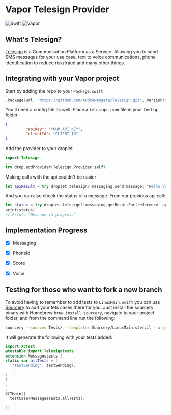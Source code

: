 # Vapor Telesign Provider

![Swift](http://img.shields.io/badge/swift-3.1-brightgreen.svg)
![Vapor](http://img.shields.io/badge/vapor-2.0-brightgreen.svg)


## What's Telesign?
[Telesign][telesign_home] is a Communication Platform as a Service. Allowing you to send SMS messages for your use case, text to voice communications, phone identification to reduce risk/fraud and many other things.

## Integrating with your Vapor project
Start by adding the repo to your `Package.swift`
~~~~swift
.Package(url: "https://github.com/Andrewangeta/Telesign.git", Version(0,1,0, prereleaseIdentifiers: ["beta"]))
~~~~

You'll need a config file as well. Place a `telesign.json` file in your `Config` folder
~~~~json
{
         "apiKey": "YOUR_API_KEY", 
         "clientId": "CLIENT_ID"
}
~~~~

Add the provider to your droplet
~~~~swift
import Telesign
...
try drop.addProvider(Telesign.Provider.self)
~~~~


Making calls with the api couldn't be easier
~~~~swift
let apiResult = try droplet.telesign?.messaging.send(message: "Hello Vapor", to: "12345678", messageType: .ARN)
~~~~

And you can also check the status of a message.
From our previous api call:

~~~~swift
let status = try droplet.telesign?.messaging.getResultFor(reference: apiResult?.referenceId ?? "").description ?? ""
print(status)
// Prints "Message in progress"
~~~~

## Implementation Progress
* [x] Messaging
* [x] PhoneId
* [x] Score
* [x] Voice


## Testing for those who want to fork a new branch

To avoid having to remember to add tests to `LinuxMain.swift` you can use [Sourcery][sourcery] to add your tets cases there for you. Just install the sourcery binary with Homebrew `brew install sourcery`, navigate to your project folder, and from the command line run the following:
~~~~bash
sourcery --sources Tests/ --templates Sourcery/LinuxMain.stencil --args testimports='@testable import TelesignTests'
~~~~
It will generate the following with your tests added:

~~~~swift
import XCTest
@testable import TelesignTests
extension Messagestests {
static var allTests = [
  ("testSending", testSending),
  ...
]
}
.
.
XCTMain([
  testCase(MessagesTests.allTests),
  ...
])
~~~~


[telesign_home]: http://telesign.com "Telesign"
[sourcery]: https://github.com/krzysztofzablocki/Sourcery "Sourcery"
